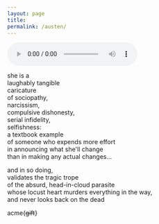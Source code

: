 ```yaml
---
layout: page
title:  
permalink: /austen/
---
```


<audio controls>
  <source src="{{site.url}}/assets/souvenir.mp3" type="audio/mpeg">
</audio>  

she is a  
laughably tangible  
caricature  
of sociopathy,  
narcissism,  
compulsive dishonesty,  
serial infidelity,  
selfishness:  
a textbook example  
of someone who expends more effort  
in announcing what she'll change  
than in making any actual changes...  

and in so doing,  
validates the tragic trope  
of the absurd, head-in-cloud parasite  
whose locust heart murders everything in the way,  
and never looks back on the dead  

acme{<del>gift</del>}
